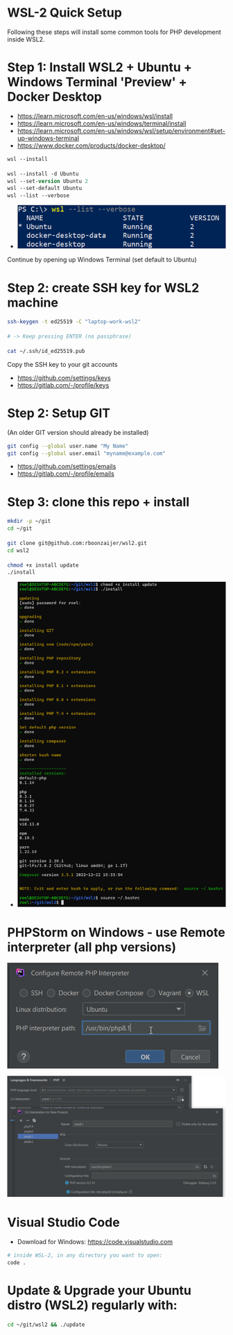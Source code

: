 # WSL-2 Quick Setup

Following these steps will install some common tools for PHP development inside WSL2.

# Step 1: Install WSL2 + Ubuntu + Windows Terminal 'Preview' + Docker Desktop

- https://learn.microsoft.com/en-us/windows/wsl/install
- https://learn.microsoft.com/en-us/windows/terminal/install
- https://learn.microsoft.com/en-us/windows/wsl/setup/environment#set-up-windows-terminal
- https://www.docker.com/products/docker-desktop/

```ps
wsl --install

wsl --install -d Ubuntu
wsl --set-version Ubuntu 2
wsl --set-default Ubuntu
wsl --list --verbose
```

* ![WSL-2 Ubuntu](scripts/wsl.png)

 Continue by opening up Windows Terminal (set default to Ubuntu)

# Step 2: create SSH key for WSL2 machine

```bash
ssh-keygen -t ed25519 -C "laptop-work-wsl2"

# -> Keep pressing ENTER (no passphrase)

cat ~/.ssh/id_ed25519.pub
```
Copy the SSH key to your git accounts
- https://github.com/settings/keys
- https://gitlab.com/-/profile/keys


# Step 2: Setup GIT

(An older GIT version should already be installed)

```bash
git config --global user.name "My Name"
git config --global user.email "myname@example.com"
```

- https://github.com/settings/emails
- https://gitlab.com/-/profile/emails

# Step 3: clone this repo + install

```bash
mkdir -p ~/git
cd ~/git

git clone git@github.com:rboonzaijer/wsl2.git
cd wsl2

chmod +x install update
./install
```

* ![WSL-2 Ubuntu](scripts/wsl-install.png)

# PHPStorm on Windows - use Remote interpreter (all php versions)

![WSL-2 Ubuntu](scripts/wsl-remote-php-interpreter-1.png)

![WSL-2 Ubuntu](scripts/wsl-remote-php-interpreter-2.png)

# Visual Studio Code

- Download for Windows: https://code.visualstudio.com

```bash
# inside WSL-2, in any directory you want to open:
code .
```

# Update & Upgrade your Ubuntu distro (WSL2) regularly with:

```bash
cd ~/git/wsl2 && ./update
```
